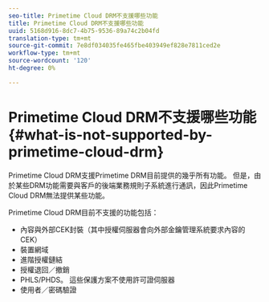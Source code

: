 ```yaml
---
seo-title: Primetime Cloud DRM不支援哪些功能
title: Primetime Cloud DRM不支援哪些功能
uuid: 5168d916-8dc7-4b75-9536-89a74c2b04fd
translation-type: tm+mt
source-git-commit: 7e8df034035fe465fbe403949ef828e7811ced2e
workflow-type: tm+mt
source-wordcount: '120'
ht-degree: 0%

---
```



# Primetime Cloud DRM不支援哪些功能{#what-is-not-supported-by-primetime-cloud-drm}

Primetime Cloud DRM支援Primetime DRM目前提供的幾乎所有功能。 但是，由於某些DRM功能需要與客戶的後端業務規則子系統進行通訊，因此Primetime Cloud DRM無法提供某些功能。

Primetime Cloud DRM目前不支援的功能包括：

* 內容與外部CEK封裝（其中授權伺服器會向外部金鑰管理系統要求內容的CEK）
* 裝置網域
* 進階授權鏈結
* 授權退回／撤銷
* PHLS/PHDS。 這些保護方案不使用許可證伺服器
* 使用者／密碼驗證

